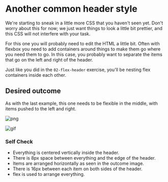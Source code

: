 # Another common header style

We're starting to sneak in a little more CSS that you haven't seen yet. Don't worry about this for now; we just want 
things to look a little bit prettier, and this CSS will not interfere with your task.

For this one you will probably need to edit the HTML a little bit. Often with flexbox you need to add containers around 
things to make them go where you need them to go. In this case, you probably want to separate the items that go on the
 left and right of the header.

Just like you did in the `02-flex-header` exercise, you'll be nesting flex containers inside each other.

## Desired outcome
As with the last example, this one needs to be flexible in the middle, with items pushed to the left and right.

![png](./desired-outcome.png)

![gif](./desired-outcome.gif)

### Self Check
- Everything is centered vertically inside the header.
- There is 8px space between everything and the edge of the header.
- Items are arranged horizontally as seen in the outcome image.
- There is 16px between each item on both sides of the header.
- flex is used to arrange everything.
